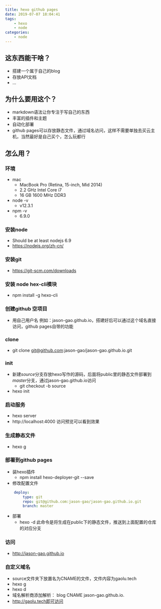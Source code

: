 ```yaml
---
title: hexo github pages 
date: 2019-07-07 18:04:41
tags:
    - hexo
    - node
categories:
    - node    
---
```


## 这东西能干啥？
- 搭建一个属于自己的blog
- 存放API文档
- ...

## 为什么要用这个？
- markdown语法让你专注于写自己的东西
- 丰富的插件和主题
- 自动化部署
- github pages可以存放静态文件，通过域名访问，这样不需要单独去买云主机，当然最好是自己买个，怎么玩都行

## 怎么用？
### 环境
- mac
    - MacBook Pro (Retina, 15-inch, Mid 2014)
    - 2.2 GHz Intel Core i7
    - 16 GB 1600 MHz DDR3
- node -v 
    - v12.3.1
- npm -v
    - 6.9.0

### 安装node
- Should be at least nodejs 6.9
- https://nodejs.org/zh-cn/

### 安装git
- https://git-scm.com/downloads     

### 安装 node hex-cli模块
- npm install -g hexo-cli

### 创建github 空项目
- 用自己用户名 例如：jason-gao.github.io，搭建好后可以通过这个域名直接访问，github pages自带的功能

### clone
- git clone git@github.com:jason-gao/jason-gao.github.io.git

### init
- 新建*source*分支存放hexo写作的源码，后面将public里的静态文件部署到*master*分支，通过jason-gao.github.io访问
    - git checkout -b source
- hexo init    

###  启动服务
- hexo server
- http://localhost:4000 访问预览可以看到效果

###  生成静态文件
- hexo g

### 部署到github pages
- 装hexo插件
    - npm install hexo-deployer-git --save
- 修改配置文件
```yaml
    deploy:
        type: git
        repo: git@github.com:jason-gao/jason-gao.github.io.git
        branch: master
```
- 部署
    - hexo -d 此命令是将生成在public下的静态文件，推送到上面配置的仓库的对应分支

### 访问
- http://jason-gao.github.io 

### 自定义域名
- source文件夹下放置名为CNAME的文件，文件内容为gaolu.tech
- hexo g
- hexo d
- 域名解析商添加解析： blog CNAME jason-gao.github.io.
- http://gaolu.tech即可访问


